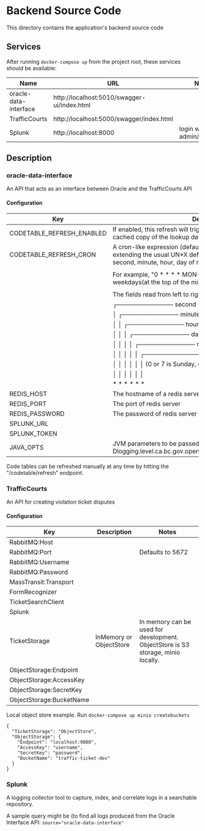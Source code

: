 # Backend Source Code

This directory contains the application's backend source code

## Services

After running `docker-compose up` from the project root, these services should be available:

| Name                  | URL                                          | Notes
| --------------------- | -------------------------------------------- | --------------------------------------------
| oracle-data-interface | http://localhost:5010/swagger-ui/index.html  | 
| TrafficCourts         | http://localhost:5000/swagger/index.html     | 
| Splunk                | http://localhost:8000                        | login with admin/password

## Description

### oracle-data-interface
An API that acts as an interface between Oracle and the TrafficCourts API 

#### Configuration

| Key                         | Description
| --------------------------- | ----------------------------------------------------------------------------------------
| CODETABLE_REFRESH_ENABLED   | If enabled, this refresh will trigger a pull from JUSTIN to populate a cached copy of the lookup data in redis.
| CODETABLE_REFRESH_CRON      | A cron-like expression (defaulting to once per day at 3am), extending the usual UN*X definition to include triggers on the second, minute, hour, day of month, month, and day of week. 
|                             | 
|                             | For example, "0 * * * * MON-FRI" means once per minute on weekdays(at the top of the minute - the 0th second). 
|                             | 
|                             | The fields read from left to right are interpreted as follows:
|                             |  ┌───────────── second (0-59)
|                             |  │ ┌───────────── minute (0 - 59)
|                             |  │ │ ┌───────────── hour (0 - 23)
|                             |  │ │ │ ┌───────────── day of the month (1 - 31)
|                             |  │ │ │ │ ┌───────────── month (1 - 12) (or JAN-DEC)
|                             |  │ │ │ │ │ ┌───────────── day of the week (0 - 7)
|                             |  │ │ │ │ │ │          (0 or 7 is Sunday, or MON-SUN)
|                             |  │ │ │ │ │ │
|                             |  * * * * * *
| REDIS_HOST                  | The hostname of a redis server used to cache JUSTIN lookup data
| REDIS_PORT                  | The port of redis server
| REDIS_PASSWORD              | The password of redis server
| SPLUNK_URL                  | 
| SPLUNK_TOKEN                | 
| JAVA_OPTS	                  | JVM parameters to be passed to the container. ie, "-Dlogging.level.ca.bc.gov.open.jag.tco.oracledatainterface=DEBUG"

Code tables can be refreshed manually at any time by hitting the "/codetable/refresh" endpoint.

### TrafficCourts
An API for creating violation ticket disputes

#### Configuration

| Key                   | Description                                  | Notes
| --------------------- | -------------------------------------------- | --------------------------------------------
| RabbitMQ:Host         |                       | 
| RabbitMQ:Port         |                       | Defaults to 5672
| RabbitMQ:Username     |                       | 
| RabbitMQ:Password     |                       | 
| MassTransit:Transport |                       | 
| FormRecognizer        |                       | 
| TicketSearchClient    |                       | 
| Splunk                |                       | 
| TicketStorage         | InMemory or ObjectStore                      | In memory can be used for development. ObjectStore is S3 storage, minio locally.
| ObjectStorage:Endpoint |
| ObjectStorage:AccessKey |
| ObjectStorage:SecretKey |
| ObjectStorage:BucketName |

Local object store example. Run `docker-compose up minio createbuckets`

```
{
  "TicketStorage": "ObjectStore",
  "ObjectStorage": {
    "Endpoint": "localhost:9000",
    "AccessKey": "username",
    "SecretKey": "password",
    "BucketName": "traffic-ticket-dev"
  }
}
```

### Splunk
A logging collector tool to capture, index, and correlate logs in a searchable repository.

A sample query might be (to find all logs produced from the Oracle Interface API:
`source="oracle-data-interface"`


